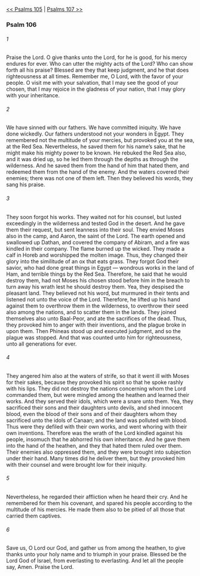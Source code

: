 [<< Psalms 105](Psalms%20105.md)  |  [Psalms 107 >>](Psalms%20107.md)

### Psalm 106
###### 1
Praise the Lord. O give thanks unto the Lord, for he is good, for his mercy endures for ever. Who can utter the mighty acts of the Lord? Who can show forth all his praise? Blessed are they that keep judgment, and he that does righteousness at all times. Remember me, O Lord, with the favor of your people. O visit me with your salvation, that I may see the good of your chosen, that I may rejoice in the gladness of your nation, that I may glory with your inheritance.

###### 2
We have sinned with our fathers. We have committed iniquity. We have done wickedly. Our fathers understood not your wonders in Egypt. They remembered not the multitude of your mercies, but provoked you at the sea, at the Red Sea. Nevertheless, he saved them for his name’s sake, that he might make his mighty power to be known. He rebuked the Red Sea also, and it was dried up, so he led them through the depths as through the wilderness. And he saved them from the hand of him that hated them, and redeemed them from the hand of the enemy. And the waters covered their enemies; there was not one of them left. Then they believed his words, they sang his praise.

###### 3
They soon forgot his works. They waited not for his counsel, but lusted exceedingly in the wilderness and tested God in the desert. And he gave them their request, but sent leanness into their soul. They envied Moses also in the camp, and Aaron, the saint of the Lord. The earth opened and swallowed up Dathan, and covered the company of Abiram, and a fire was kindled in their company. The flame burned up the wicked. They made a calf in Horeb and worshipped the molten image. Thus, they changed their glory into the similitude of an ox that eats grass. They forgot God their savior, who had done great things in Egypt — wondrous works in the land of Ham, and terrible things by the Red Sea. Therefore, he said that he would destroy them, had not Moses his chosen stood before him in the breach to turn away his wrath lest he should destroy them. Yea, they despised the pleasant land. They believed not his word, but murmured in their tents and listened not unto the voice of the Lord. Therefore, he lifted up his hand against them to overthrow them in the wilderness, to overthrow their seed also among the nations, and to scatter them in the lands. They joined themselves also unto Baal-Peor, and ate the sacrifices of the dead. Thus, they provoked him to anger with their inventions, and the plague broke in upon them. Then Phineas stood up and executed judgment, and so the plague was stopped. And that was counted unto him for righteousness, unto all generations for ever.

###### 4
They angered him also at the waters of strife, so that it went ill with Moses for their sakes, because they provoked his spirit so that he spoke rashly with his lips. They did not destroy the nations concerning whom the Lord commanded them, but were mingled among the heathen and learned their works. And they served their idols, which were a snare unto them. Yea, they sacrificed their sons and their daughters unto devils, and shed innocent blood, even the blood of their sons and of their daughters whom they sacrificed unto the idols of Canaan; and the land was polluted with blood. Thus were they defiled with their own works, and went whoring with their own inventions. Therefore was the wrath of the Lord kindled against his people, insomuch that he abhorred his own inheritance. And he gave them into the hand of the heathen, and they that hated them ruled over them. Their enemies also oppressed them, and they were brought into subjection under their hand. Many times did he deliver them, but they provoked him with their counsel and were brought low for their iniquity.

###### 5
Nevertheless, he regarded their affliction when he heard their cry. And he remembered for them his covenant, and spared his people according to the multitude of his mercies. He made them also to be pitied of all those that carried them captives.

###### 6
Save us, O Lord our God, and gather us from among the heathen, to give thanks unto your holy name and to triumph in your praise. Blessed be the Lord God of Israel, from everlasting to everlasting. And let all the people say, Amen. Praise the Lord.